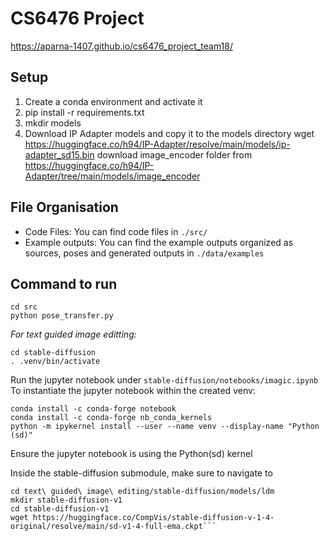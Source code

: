 # CS6476 Project
https://aparna-1407.github.io/cs6476_project_team18/

## Setup
1. Create a conda environment and activate it
2. pip install -r requirements.txt
3. mkdir models
4. Download IP Adapter models and copy it to the models directory
    wget https://huggingface.co/h94/IP-Adapter/resolve/main/models/ip-adapter_sd15.bin
    download image_encoder folder from https://huggingface.co/h94/IP-Adapter/tree/main/models/image_encoder
   
## File Organisation
- Code Files: You can find code files in `./src/`
- Example outputs: You can find the example outputs organized as sources, poses and generated outputs in `./data/examples`


## Command to run
```
cd src
python pose_transfer.py
```
*For text guided image editting:*
```
cd stable-diffusion
. .venv/bin/activate
```
Run the jupyter notebook under `stable-diffusion/notebooks/imagic.ipynb`
To instantiate the jupyter notebook within the created venv:
```
conda install -c conda-forge notebook
conda install -c conda-forge nb_conda_kernels
python -m ipykernel install --user --name venv --display-name "Python (sd)"
```
Ensure the jupyter notebook is using the Python(sd) kernel

Inside the stable-diffusion submodule, make sure to navigate to 
```
cd text\ guided\ image\ editing/stable-diffusion/models/ldm
mkdir stable-diffusion-v1
cd stable-diffusion-v1
wget https://huggingface.co/CompVis/stable-diffusion-v-1-4-original/resolve/main/sd-v1-4-full-ema.ckpt```
